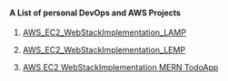 <h4>A List of personal DevOps and AWS Projects</h4>

1. [AWS_EC2_WebStackImplementation_LAMP](https://github.com/kvk24680/projects/blob/main/AWS_EC2_WebStackImplementation_LAMP.md)

2. [AWS_EC2_WebStackImplementation_LEMP](https://github.com/kvk24680/projects/blob/main/AWS_EC2_WebStackImplementation_LEMP.md)
   
3. [AWS EC2 WebStackImplementation MERN TodoApp](https://github.com/kvk24680/projects/blob/main/AWS_EC2_WebStackImplementation_MERN_TodoApp.md)